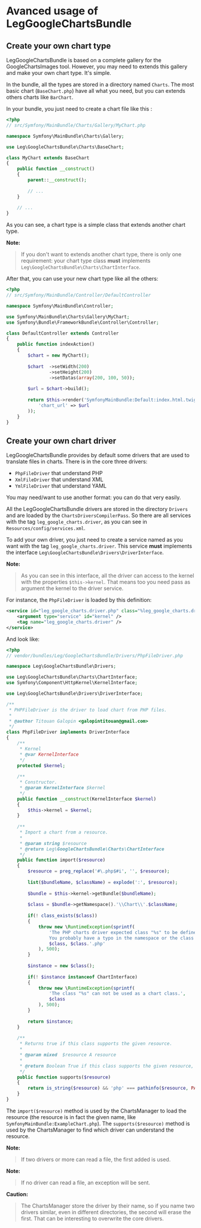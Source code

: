 Avanced usage of LegGoogleChartsBundle
======================================

## Create your own chart type

LegGoogleChartsBundle is based on a complete gallery for the GoogleChartsImages
tool. However, you may need to extends this gallery and make your own chart type.
It's simple.

In the bundle, all the types are stored in a directory named `Charts`. The most
basic chart (`BaseChart.php`) have all what you need, but you can extends others 
charts like `BarChart`.

In your bundle, you just need to create a chart file like this :

``` php
<?php
// src/Symfony/MainBundle/Charts/Gallery/MyChart.php

namespace Symfony\MainBundle\Charts\Gallery;

use Leg\GoogleChartsBundle\Charts\BaseChart;

class MyChart extends BaseChart
{
	public function __construct()
	{
		parent::__construct();
		
		// ...
	}
	
	// ...
}
```

As you can see, a chart type is a simple class that extends another chart type.

**Note:**
> If you don't want to extends another chart type, there is only one requirement:
> your chart type class **must** implements `Leg\GoogleChartsBundle\Charts\ChartInterface`.

After that, you can use your new chart type like all the others:

``` php
<?php
// src/Symfony/MainBundle/Controller/DefaultController

namespace Symfony\MainBundle\Controller;

use Symfony\MainBundle\Charts\Gallery\MyChart;
use Symfony\Bundle\FrameworkBundle\Controller\Controller;

class DefaultController extends Controller
{
    public function indexAction()
    {
    	$chart = new MyChart();
    	
    	$chart	->setWidth(200)
		    	->setHeight(200)
		    	->setDatas(array(200, 100, 50));
    	
    	$url = $chart->build();
    	
        return $this->render('SymfonyMainBundle:Default:index.html.twig', array(
        	'chart_url' => $url
        ));
    }
}
```

## Create your own chart driver

LegGoogleChartsBundle provides by default some drivers that are used to 
translate files in charts. There is in the core three drivers:

- `PhpFileDriver` that understand PHP
- `XmlFileDriver` that understand XML
- `YmlFileDriver` that understand YAML

You may need/want to use another format: you can do that very easily.

All the LegGoogleChartsBundle drivers are stored in the directory `Drivers` and
are loaded by the `ChartsDriversCompilerPass`. So there are all services with the
tag `leg_google_charts.driver`, as you can see in `Resources/config/services.xml`.

To add your own driver, you just need to create a service named as you want with
the tag `leg_google_charts.driver`. This service **must** implements the interface
`Leg\GoogleChartsBundle\Drivers\DriverInterface`.

**Note:**
> As you can see in this interface, all the driver can access to the kernel
> with the properties `$this->kernel`. That means too you need pass as argument
> the kernel to the driver service.

For instance, the `PhpFileDriver` is loaded by this definition:

``` xml
<service id="leg_google_charts.driver.php" class="%leg_google_charts.driver.php.class%">
    <argument type="service" id="kernel" />
    <tag name="leg_google_charts.driver" />
</service>
```

And look like:

``` php
<?php
// vendor/bundles/Leg/GoogleChartsBundle/Drivers/PhpFileDriver.php

namespace Leg\GoogleChartsBundle\Drivers;

use Leg\GoogleChartsBundle\Charts\ChartInterface;
use Symfony\Component\HttpKernel\KernelInterface;

use Leg\GoogleChartsBundle\Drivers\DriverInterface;

/**
 * PHPFileDriver is the driver to load chart from PHP files.
 * 
 * @author Titouan Galopin <galopintitouan@gmail.com>
 */
class PhpFileDriver implements DriverInterface
{
	/**
	 * Kernel
	 * @var KernelInterface
	 */
	protected $kernel;
	
	/**
	 * Constructor.
	 * @param KernelInterface $kernel
	 */
	public function __construct(KernelInterface $kernel)
	{
		$this->kernel = $kernel;
	}
	
	/**
	 * Import a chart from a resource.
	 * 
	 * @param string $resource
	 * @return Leg\GoogleChartsBundle\Charts\ChartInterface
	 */
	public function import($resource)
	{
		$resource = preg_replace('#\.php$#i', '', $resource);
		
		list($bundleName, $className) = explode(':', $resource);
		
		$bundle = $this->kernel->getBundle($bundleName);
		
		$class = $bundle->getNamespace().'\\Chart\\'.$className;
		
		if(! class_exists($class))
		{
			throw new \RuntimeException(sprintf(
				'The PHP charts driver expected class "%s" to be defined in file "%s".
				You probably have a typo in the namespace or the class name.',
				$class, $class.'.php'
			), 500);
		}
		
		$instance = new $class();
		
		if(! $instance instanceof ChartInterface)
		{
			throw new \RuntimeException(sprintf(
				'The class "%s" can not be used as a chart class.',
				$class
			), 500);
		}
		
		return $instance;
	}
	
	/**
	 * Returns true if this class supports the given resource.
	 *
	 * @param mixed  $resource A resource
	 *
	 * @return Boolean True if this class supports the given resource, false otherwise
	 */
	public function supports($resource)
	{
		return is_string($resource) && 'php' === pathinfo($resource, PATHINFO_EXTENSION);
	}
}
```

The `import($resource)` method is used by the ChartsManager to load the resource
(the resource is in fact the given name, like `SymfonyMainBundle:ExampleChart.php`).
The `supports($resource)` method is used by the ChartsManager to find which driver
can understand the resource.

**Note:**
> If two drivers or more can read a file, the first added is used.

**Note:**
> If no driver can read a file, an exception will be sent.

**Caution:**
> The ChartsManager store the driver by their name, so if you name two drivers
> similar, even in different directories, the second will erase the first. That
> can be interesting to overwrite the core drivers.